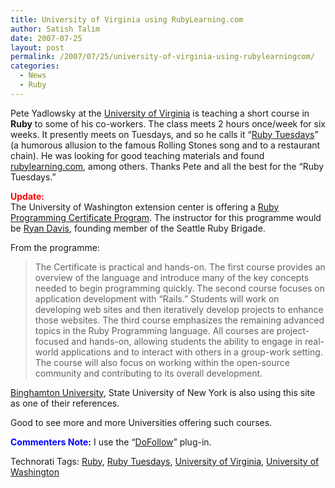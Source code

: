 ```yaml
---
title: University of Virginia using RubyLearning.com
author: Satish Talim
date: 2007-07-25
layout: post
permalink: /2007/07/25/university-of-virginia-using-rubylearningcom/
categories:
  - News
  - Ruby
---
```

<div>
  <!--adsense-->
</div>

<div>
  <p>
    Pete Yadlowsky at the <a href="http://virginia.edu/">University of Virginia</a> is teaching a short course in <strong>Ruby</strong> to some of his co-workers. The class meets 2 hours once/week for six weeks. It presently meets on Tuesdays, and so he calls it &#8220;<a href="http://spot.itc.virginia.edu/ruby/">Ruby Tuesdays</a>&#8221; (a humorous allusion to the famous Rolling Stones song and to a restaurant chain). He was looking for good teaching materials and found <a href="http://rubylearning.com/">rubylearning.com</a>, among others. Thanks Pete and all the best for the &#8220;Ruby Tuesdays.&#8221;
  </p>
  
  <p>
    <strong><span style="color:red;">Update:</span></strong><br />The University of Washington extension center is offering a <a href="http://www.extension.washington.edu/ext/certificates/rby/rby_gen.asp">Ruby Programming Certificate Program</a>. The instructor for this programme would be <a href="http://zenspider.com/">Ryan Davis</a>, founding member of the Seattle Ruby Brigade.
  </p>
  
  <p>
    From the programme:
  </p>
  
  <blockquote>
    <p>
      The Certificate is practical and hands-on. The first course provides an overview of the language and introduce many of the key concepts needed to begin programming quickly. The second course focuses on application development with &#8220;Rails.&#8221; Students will work on developing web sites and then iteratively develop projects to enhance those websites. The third course emphasizes the remaining advanced topics in the Ruby Programming language. All courses are project-focused and hands-on, allowing students the ability to engage in real-world applications and to interact with others in a group-work setting. The course will also focus on working within the open-source community and contributing to its overall development.
    </p>
  </blockquote>
  
  <p>
    <a href="http://bingweb.binghamton.edu/~head/CS471/HW/hw1F07.html">Binghamton University</a>, State University of New York is also using this site as one of their references.
  </p>
  
  <p>
    Good to see more and more Universities offering such courses.
  </p>
  
  <p>
    <strong><span style="color:blue;">Commenters Note:</span></strong> I use the &#8220;<a href="http://www.semiologic.com/software/wp-fixes/dofollow/">DoFollow</a>&#8221; plug-in.
  </p>
</div>

Technorati Tags: <a href="http://technorati.com/tag/Ruby" rel="tag">Ruby</a>, <a href="http://technorati.com/tag/Ruby+Tuesdays" rel="tag">Ruby Tuesdays</a>, <a href="http://technorati.com/tag/University+of+Virginia" rel="tag">University of Virginia</a>, <a href="http://technorati.com/tag/University+of+Washington" rel="tag">University of Washington</a>
